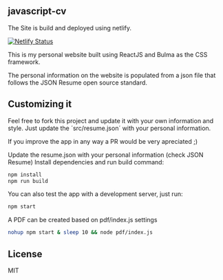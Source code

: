 ## javascript-cv

The Site is build and deployed using netlify.

[![Netlify Status](https://api.netlify.com/api/v1/badges/3847d3ad-538b-462d-b1c6-4112882d8c4c/deploy-status)](https://app.netlify.com/sites/stoic-jepsen-37d71d/deploys)

This is my personal website built using ReactJS and Bulma as the CSS framework.

The personal information on the website is populated from a json file that follows the JSON Resume open source standard.

## Customizing it
Feel free to fork this project and update it with your own information and style. Just update the ´src/resume.json´ with your personal information.

If you improve the app in any way a PR would be very apreciated ;)

Update the resume.json with your personal information (check JSON Resume)
Install dependencies and run build command:

```bash
npm install
npm run build
```
You can also test the app with a development server, just run:

```bash
npm start
```

A PDF can be created based on pdf/index.js settings
```bash
nohup npm start & sleep 10 && node pdf/index.js   
```
## License
MIT
